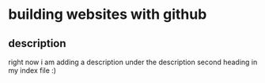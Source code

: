 # building websites with github

## description
right now i am adding a description under the description second heading in my index file :)
